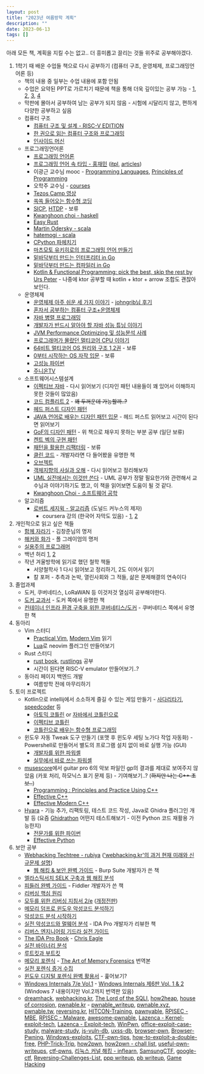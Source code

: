```yaml
---
layout: post
title: "2023년 여름방학 계획"
description: ""
date: 2023-06-13
tags: []
---
```


아래 모든 책, 계획을 지킬 수는 없고.. 더 흥미롭고 끌리는 것들 위주로 공부해야겠다.

1. 1학기 때 배운 수업들 책으로 다시 공부하기 (컴퓨터 구조, 운영체제, 프로그래밍언어론 등)
    * 책의 내용 중 일부는 수업 내용에 포함 안됨
    * 수업은 요약된 PPT로 가르치기 때문에 책을 통해 더욱 깊이있는 공부 가능 - <a href="https://johngrib.github.io/wiki/people/bill-joy/#from-%EC%9A%B4%EC%98%81%EC%B2%B4%EC%A0%9C-%EC%95%84%EC%A3%BC-%EC%89%AC%EC%9A%B4-%EC%84%B8-%EA%B0%80%EC%A7%80-%EC%9D%B4%EC%95%BC%EA%B8%B0">1</a>, <a href="https://johngrib.github.io/wiki/cmd/man/#from-%EC%9A%B4%EC%98%81%EC%B2%B4%EC%A0%9C-%EC%95%84%EC%A3%BC-%EC%89%AC%EC%9A%B4-%EC%84%B8-%EA%B0%80%EC%A7%80-%EC%9D%B4%EC%95%BC%EA%B8%B0">2</a>, <a href="https://johngrib.github.io/wiki/jargon/lampson-s-law/#fn:three-45">3</a>, <a href="https://johngrib.github.io/wiki/jargon/another-level-of-indirection/#from-%EC%9A%B4%EC%98%81%EC%B2%B4%EC%A0%9C-%EC%95%84%EC%A3%BC-%EC%89%AC%EC%9A%B4-%EC%84%B8-%EA%B0%80%EC%A7%80-%EC%9D%B4%EC%95%BC%EA%B8%B0">4</a>
    * 막판에 몰아서 공부하여 남는 공부가 되지 않음 - 시험에 시달리지 않고, 편하게 다양한 공부하고 싶음
    * 컴퓨터 구조
        * <a href="https://www.yes24.com/Product/Goods/109158885">컴퓨터 구조 및 설계 - RISC-V EDITION</a>
        * <a href="https://www.yes24.com/Product/Goods/98997716">한 권으로 읽는 컴퓨터 구조와 프로그래밍</a>
        * <a href="https://www.yes24.com/Product/Goods/2505514">인사이드 머신</a>
    * 프로그래밍언어론
        * <a href="https://www.yes24.com/Product/Goods/8305856">프로그래밍 언어론</a>
        * <a href="https://blog.hjaem.info/2">프로그래밍 언어 속 타입 - 홍재민</a> (<a href="https://hjaem.info/itpl">itpl</a>, <a href="https://hjaem.info/articles/main">articles</a>)
        * 이광근 교수님 mooc - <a href="http://kwangkeunyi.snu.ac.kr/4190.310/mooc/">Programming Languages</a>, <a href="http://kwangkeunyi.snu.ac.kr/4190.210/mooc/">Principles of Programming</a>
        * 오학주 교수님 - <a href="http://prl.korea.ac.kr/~pronto/home/courses.html">courses</a>
        * <a href="https://www.youtube.com/playlist?list=PLZpTeDBqYB-JalhMRHEEHFq3nQXaUnaI8">Tezos Camp 영상</a>
        * <a href="https://www.yes24.com/Product/Goods/108748841">쏙쏙 들어오는 함수형 코딩</a>
        * <a href="https://www.yes24.com/Product/Goods/4853907">SICP</a>, <a href="https://www.yes24.com/Product/Goods/4853907">HTDP</a> - 보류
        * <a href="https://www.youtube.com/playlist?list=PLhbaMvGyp99_NphAX7k5OqcM1fXLZne8t">Kwanghoon choi - haskell</a>
        * <a href="https://www.youtube.com/playlist?list=PLfllocyHVgsSJf1zO6k6o3SX2mbZjAqYE">Easy Rust</a>
        * <a href="https://www.coursera.org/instructor/~672627">Martin Odersky - scala</a>
        * <a href="https://www.youtube.com/playlist?list=PL8kmk2VivDmRueOZS4aKm0xUlYp0frQQS">hatemogi - scala</a>
        * <a href="https://www.yes24.com/Product/Goods/112893907">CPython 파헤치기</a>
        * <a href="https://www.yes24.com/Product/Goods/74031333">마츠모토 유키히로의 프로그래밍 언어 만들기</a>
        * <a href="https://www.yes24.com/Product/Goods/103157156">밑바닥부터 만드는 인터프리터 in Go</a>
        * <a href="https://www.yes24.com/Product/Goods/103099817">밑바닥부터 만드는 컴파일러 in Go</a>
        * <a href="https://youtu.be/Ed3t4WAe0Co">Kotlin & Functional Programming: pick the best, skip the rest by Urs Peter</a> - 나중에 ktor 공부할 때 kotlin + ktor + arrow 조합도 괜찮아 보인다.
    * 운영체제
        * <a href="https://www.yes24.com/Product/Goods/93738334">운영체제 아주 쉬운 세 가지 이야기</a> - <a href="https://johngrib.github.io/wiki/review/2023/">johngrib님 후기</a>
        * <a href="https://www.yes24.com/Product/Goods/111378840">혼자서 공부하는 컴퓨터 구조+운영체제</a>
        * <a href="https://www.yes24.com/Product/Goods/3015162">자바 병렬 프로그래밍</a>
        * <a href="https://www.yes24.com/Product/Goods/11261731">개발자가 반드시 알아야 할 자바 성능 튜닝 이야기</a>
        * <a href="https://www.yes24.com/Product/Goods/51095692">JVM Performance Optimizing 및 성능분석 사례</a>
        * <a href="https://www.yes24.com/Product/Goods/3858484">프로그래머가 몰랐던 멀티코어 CPU 이야기</a>
        * <a href="https://www.yes24.com/Product/Goods/65061299">64비트 멀티코어 OS 원리와 구조 1,2권</a> - 보류
        * <a href="https://www.yes24.com/Product/Goods/110209562">0부터 시작하는 OS 자작 입문</a> - 보류
        * <a href="https://www.yes24.com/Product/Goods/99474941">고성능 파이썬</a>
        * <a href="https://www.youtube.com/playlist?list=PLHqxB9kMLLaOs2BM2KbuvttBYCgDoFm-5">주니온TV</a>
    * 소프트웨어시스템설계
        * <a href="https://www.yes24.com/Product/Goods/65551284">이펙티브 자바</a> - 다시 읽어보기 (디자인 패턴 내용들이 꽤 있어서 이해하지 못한 것들이 많았음)
        * <a href="https://www.yes24.com/Product/Goods/44130507">코드 컴플리트 2</a> - ~~꽤 두꺼운데 가능할까..?~~
        * <a href="https://www.yes24.com/Product/Goods/108192370">헤드 퍼스트 디자인 패턴</a>
        * <a href="https://www.yes24.com/Product/Goods/115576266">JAVA 언어로 배우는 디자인 패턴 입문</a> - 헤드 퍼스트 읽어보고 시간이 된다면 읽어보기
        * <a href="https://www.yes24.com/Product/Goods/17525598">GoF의 디자인 패턴</a> - 위 책으로 채우지 못하는 부분 공부 (일단 보류)
        * <a href="https://www.yes24.com/Product/Goods/2824034">켄트 벡의 구현 패턴</a>
        * <a href="https://www.yes24.com/Product/Goods/14752528">패턴을 활용한 리팩터링</a> - 보류
        * <a href="https://www.yes24.com/Product/Goods/11681152">클린 코드</a> - 개발자라면 다 들어봤을 유명한 책
        * <a href="https://www.yes24.com/Product/Goods/74219491">오브젝트</a>
        * <a href="https://www.yes24.com/Product/Goods/18249021">객체지향의 사실과 오해</a> - 다시 읽어보고 정리해보자
        * <a href="https://www.yes24.com/Product/Goods/4492519">UML 실전에서는 이것만 쓴다</a> - UML 공부가 정말 필요한가와 관련해서 교수님과 이야기하기도 했고, 이 책을 읽어보면 도움이 될 것 같다.
        * <a href="https://www.youtube.com/playlist?list=PLhbaMvGyp9995LqdV5SpP4NddFCE1BylW">Kwanghoon Choi - 소프트웨어 공학</a>
    * 알고리즘
        * <a href="https://www.yes24.com/Product/Goods/67454658">로버트 세지윅 - 알고리즘</a> (도널드 커누스의 제자)
            * coursera 강의 (한국어 자막도 있음) - <a href="https://www.coursera.org/learn/algorithms-part1">1</a>, <a href="https://www.coursera.org/learn/algorithms-part2">2</a>
2. 개인적으로 읽고 싶은 책들
    * <a href="https://www.yes24.com/Product/Goods/67350256">함께 자라기</a> - 김창준님의 명저
    * <a href="https://www.yes24.com/Product/Goods/11775130">해커와 화가</a> - 폴 그레이엄의 명저
    * <a href="https://www.yes24.com/Product/Goods/107077663">실용주의 프로그래머</a>
    * 백년 허리 <a href="https://www.yes24.com/Product/Goods/99360153">1</a>, <a href="https://www.yes24.com/Product/Goods/101624325">2</a>
    * 작년 겨울방학에 읽기로 했던 철학 책들
        * 서양철학사 1 다시 읽어보고 정리하기, 2도 이어서 읽기
        * 칼 포퍼 - 추측과 논박, 열린사회와 그 적들, 삶은 문제해결의 연속이다
3. 졸업과제
    * 도커, 쿠버네티스, LoRaWAN 등 이것저것 열심히 공부해야한다.
    * <a href="https://www.yes24.com/Product/Goods/111408749">도커 교과서</a> - 도커 쪽에서 유명한 책
    * <a href="https://www.yes24.com/Product/Goods/102099414">컨테이너 인프라 환경 구축을 위한 쿠버네티스/도커</a> - 쿠버네티스 쪽에서 유명한 책
4. 동아리
    * Vim 스터디
        * <a href="https://www.yes24.com/Product/Goods/36686205">Practical Vim</a>, <a href="https://pragprog.com/titles/modvim/modern-vim/">Modern Vim</a> 읽기
        * <a href="https://www.yes24.com/Product/Goods/13866819">Lua</a>로 neovim 플러그인 만들어보기
    * Rust 스터디
        * <a href="https://rinthel.github.io/rust-lang-book-ko/">rust book</a>, <a href="https://github.com/rust-lang/rustlings">rustlings</a> 공부
        * 시간이 된다면 RISC-V emulator 만들어보기..?
    * 동아리 페이지 백엔드 개발
        * 여름방학 전에 마무리하기
5. 토이 프로젝트
    * Kotlin으로 intellij에서 소소하게 즐길 수 있는 게임 만들기 - <a href="https://en.wikipedia.org/wiki/Ghost_Leg">사다리타기</a>, <a href="https://www.speedcoder.net/">speedcoder</a> 등
        * <a href="https://www.yes24.com/Product/Goods/117817486">아토믹 코틀린</a> or <a href="https://www.yes24.com/Product/Goods/115221699">자바에서 코틀린으로</a>
        * <a href="https://www.yes24.com/Product/Goods/106225986">이펙티브 코틀린</a>
        * <a href="https://www.yes24.com/Product/Goods/84899008">코틀린으로 배우는 함수형 프로그래밍</a>
    * 윈도우 자동 Tweak 도구 만들기 (포맷 후 윈도우 세팅 노가다 작업 자동화) - Powershell로 만들어서 별도의 프로그램 설치 없이 바로 실행 가능 (GUI)
        * <a href="https://www.yes24.com/Product/Goods/12759997">개발자를 위한 파워셸</a>
        * <a href="https://www.yes24.com/Product/Goods/59058752">실무에서 바로 쓰는 파워셸</a>
    * <a href="https://github.com/musescore/MuseScore">musescore</a>에서 guitar pro 6의 악보 파일인 gp의 결과를 제대로 보여주지 않았음 (카포 처리, 하모닉스 표기 문제 등) - 기여해보기..? (~~하지만 나는 C++ 초보..~~)
        * <a href="https://www.yes24.com/Product/Goods/23207535">Programming : Principles and Practice Using C++</a>
        * <a href="https://www.yes24.com/Product/Goods/17525589">Effective C++</a>
        * <a href="https://www.yes24.com/Product/Goods/20288684">Effective Modern C++</a>
    * <a href="https://github.com/hyuunnn/Hyara">Hyara</a> - 기능 추가, 리팩토링, 테스트 코드 작성, Java로 Ghidra 플러그인 개발 등 (요즘 <a href="https://github.com/mandiant/Ghidrathon">Ghidrathon</a> 어떤지 테스트해보기 - 이전 Python 코드 재활용 가능한지)
        * <a href="https://www.yes24.com/Product/Goods/30231768">전문가를 위한 파이썬</a>
        * <a href="https://www.yes24.com/Product/Goods/94197582">Effective Python</a>
6. 보안 공부
    * <a href="https://blog.rubiya.kr/index.php/2019/07/26/webhacking-techtree/">Webhacking Techtree - rubiya</a> (<a href="https://youtu.be/6eZjA4IiBzc">'webhacking.kr'의 과거 현재 미래와 신규문제 설명</a>)
        * <a href="https://www.yes24.com/Product/Goods/14275829">웹 해킹 & 보안 완벽 가이드</a> - Burp Suite 개발자가 쓴 책
    * <a href="https://www.yes24.com/Product/Goods/79928972">엘라스틱서치 SELK 구축과 웹 해킹 분석</a>
    * <a href="https://www.yes24.com/Product/Goods/11006370">피들러 완벽 가이드</a> - Fiddler 개발자가 쓴 책
    * <a href="https://www.yes24.com/Product/Goods/7529742">리버싱 핵심 원리</a>
    * <a href="https://www.yes24.com/Product/Goods/98243162">모두를 위한 리버싱 지침서 2/e</a> (<a href="https://www.yes24.com/Product/Goods/15903167">개정전판</a>)
    * <a href="https://www.yes24.com/Product/Goods/74619954">메모리 덤프로 윈도우 악성코드 분석하기</a>
    * <a href="https://www.yes24.com/Product/Goods/92909426">악성코드 분석 시작하기</a>
    * <a href="https://www.yes24.com/Product/Goods/11185291">실전 악성코드와 멀웨어 분석</a> - IDA Pro 개발자가 리뷰한 책
    * <a href="https://www.yes24.com/Product/Goods/105860918">리버스 엔지니어링 기드라 실전 가이드</a>
    * <a href="https://www.yes24.com/Product/Goods/7374471">The IDA Pro Book</a> - <a href="https://github.com/cseagle">Chris Eagle</a>
    * <a href="https://www.yes24.com/Product/Goods/97964411">실전 바이너리 분석</a>
    * <a href="https://www.yes24.com/Product/Goods/116476357">루트킷과 부트킷</a>
    * <a href="https://www.yes24.com/Product/Goods/19014425">메모리 포렌식</a> - <a href="https://www.amazon.com/Art-Memory-Forensics-Detecting-Malware/dp/1118825098">The Art of Memory Forensics</a> 번역본
    * <a href="https://www.yes24.com/Product/Goods/67532904">실전 포렌식 증거 수집</a>
    * <a href="https://www.yes24.com/Product/Goods/114856263">윈도우 디지털 포렌식 완벽 활용서</a> - 훑어보기?
    * <a href="https://www.yes24.com/Product/Goods/57905305">Windows Internals 7/e Vol.1</a> - <a href="https://www.yes24.com/Product/Goods/12798958">Windows Internals 제6판 Vol. 1 & 2</a> (Windows 7 내용이지만 Vol.2까지 번역판 있음)
    * <a href="https://dreamhack.io/">dreamhack</a>, <a href="https://webhacking.kr/">webhacking.kr</a>, <a href="https://los.rubiya.kr/">The Lord of the SQLI</a>, <a href="https://github.com/shellphish/how2heap">how2heap</a>, <a href="https://github.com/CptGibbon/House-of-Corrosion">house of corrosion</a>, <a href="https://pwnable.kr/">pwnable.kr</a> - <a href="https://research.checkpoint.com/wp-content/uploads/2020/03/pwnable_writeup.pdf">pwnable_writeup</a>, <a href="https://pwnable.xyz/">pwnable.xyz</a>, <a href="https://pwnable.tw/">pwnable.tw</a>, <a href="http://reversing.kr/">reversing.kr</a>, <a href="https://github.com/scwuaptx/HITCON-Training">HITCON-Training</a>, <a href="https://github.com/ptr-yudai/pawnyable">pawnyable</a>, <a href="https://github.com/RPISEC/MBE">RPISEC - MBE</a>, <a href="https://github.com/RPISEC/Malware">RPISEC - Malware</a>, <a href="https://github.com/vxresearch/awesome-pwnable">awesome-pwnable</a>, <a href="https://github.com/Lazenca/Kernel-exploit-tech">Lazenca - Kernel-exploit-tech</a>, <a href="https://github.com/Lazenca/Exploit-tech">Lazenca - Exploit-tech</a>, <a href="https://github.com/leesh3288/WinPwn">WinPwn</a>, <a href="https://github.com/houjingyi233/office-exploit-case-study">office-exploit-case-study</a>, <a href="https://github.com/albertzsigovits/malware-study">malware-study</a>, <a href="https://github.com/tunz/js-vuln-db">js-vuln-db</a>, <a href="https://github.com/Metnew/uxss-db">uxss-db</a>, <a href="https://github.com/m1ghtym0/browser-pwn">browser-pwn</a>, <a href="https://github.com/SpiralBL0CK/Browser-Pwning-">Browser-Pwning</a>, <a href="https://github.com/lyshark/Windows-exploits">Windows-exploits</a>, <a href="https://github.com/Naetw/CTF-pwn-tips">CTF-pwn-tips</a>, <a href="https://github.com/stong/how-to-exploit-a-double-free">how-to-exploit-a-double-free</a>, <a href="https://github.com/munsiwoo/PHP-Trick-Trip">PHP-Trick-Trip</a>, <a href="https://github.com/migraine-sudo/how2pwn">how2pwn</a>, <a href="https://github.com/LAYER7KR/how2pwn/blob/master/challenge-list.md">how2pwn - chall list</a>, <a href="https://github.com/andreafioraldi/useful-pwn-writeups">useful-pwn-writeups</a>, <a href="https://github.com/BrieflyX/ctf-pwns">ctf-pwns</a>, <a href="https://www.inflearn.com/course/%EB%A6%AC%EB%88%85%EC%8A%A4-%EC%BB%A4%EB%84%90-%ED%95%B4%ED%82%B9">리눅스 커널 해킹 - inflearn</a>, <a href="https://github.com/SSTF-Office/SamsungCTF">SamsungCTF</a>, <a href="https://github.com/google/google-ctf">google-ctf</a>, <a href="https://github.com/N4NU/Reversing-Challenges-List">Reversing-Challenges-List</a>, <a href="https://github.com/pwning/public-writeup">ppp writeup</a>, <a href="https://github.com/perfectblue/ctf-writeups">pb writeup</a>, <a href="https://hyuunnn.github.io/2023/05/15/game-hacking/">Game Hacking</a>
